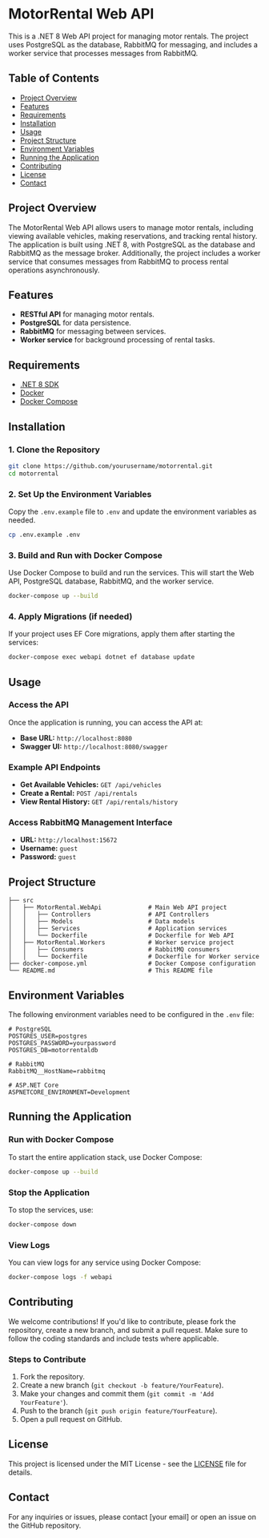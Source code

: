 # MotorRental Web API

This is a .NET 8 Web API project for managing motor rentals. The project uses PostgreSQL as the database, RabbitMQ for messaging, and includes a worker service that processes messages from RabbitMQ.

## Table of Contents

- [Project Overview](#project-overview)
- [Features](#features)
- [Requirements](#requirements)
- [Installation](#installation)
- [Usage](#usage)
- [Project Structure](#project-structure)
- [Environment Variables](#environment-variables)
- [Running the Application](#running-the-application)
- [Contributing](#contributing)
- [License](#license)
- [Contact](#contact)

## Project Overview

The MotorRental Web API allows users to manage motor rentals, including viewing available vehicles, making reservations, and tracking rental history. The application is built using .NET 8, with PostgreSQL as the database and RabbitMQ as the message broker. Additionally, the project includes a worker service that consumes messages from RabbitMQ to process rental operations asynchronously.

## Features

- **RESTful API** for managing motor rentals.
- **PostgreSQL** for data persistence.
- **RabbitMQ** for messaging between services.
- **Worker service** for background processing of rental tasks.

## Requirements

- [.NET 8 SDK](https://dotnet.microsoft.com/download/dotnet/8.0)
- [Docker](https://www.docker.com/get-started)
- [Docker Compose](https://docs.docker.com/compose/install/)

## Installation

### 1. Clone the Repository

```bash
git clone https://github.com/yourusername/motorrental.git
cd motorrental
```

### 2. Set Up the Environment Variables

Copy the `.env.example` file to `.env` and update the environment variables as needed.

```bash
cp .env.example .env
```

### 3. Build and Run with Docker Compose

Use Docker Compose to build and run the services. This will start the Web API, PostgreSQL database, RabbitMQ, and the worker service.

```bash
docker-compose up --build
```

### 4. Apply Migrations (if needed)

If your project uses EF Core migrations, apply them after starting the services:

```bash
docker-compose exec webapi dotnet ef database update
```

## Usage

### Access the API

Once the application is running, you can access the API at:

- **Base URL:** `http://localhost:8080`
- **Swagger UI:** `http://localhost:8080/swagger`

### Example API Endpoints

- **Get Available Vehicles:** `GET /api/vehicles`
- **Create a Rental:** `POST /api/rentals`
- **View Rental History:** `GET /api/rentals/history`

### Access RabbitMQ Management Interface

- **URL:** `http://localhost:15672`
- **Username:** `guest`
- **Password:** `guest`

## Project Structure

```plaintext
├── src
│   ├── MotorRental.WebApi             # Main Web API project
│   │   ├── Controllers                # API Controllers
│   │   ├── Models                     # Data models
│   │   ├── Services                   # Application services
│   │   └── Dockerfile                 # Dockerfile for Web API
│   ├── MotorRental.Workers            # Worker service project
│   │   ├── Consumers                  # RabbitMQ consumers
│   │   └── Dockerfile                 # Dockerfile for Worker service
├── docker-compose.yml                 # Docker Compose configuration
└── README.md                          # This README file
```

## Environment Variables

The following environment variables need to be configured in the `.env` file:

```plaintext
# PostgreSQL
POSTGRES_USER=postgres
POSTGRES_PASSWORD=yourpassword
POSTGRES_DB=motorrentaldb

# RabbitMQ
RabbitMQ__HostName=rabbitmq

# ASP.NET Core
ASPNETCORE_ENVIRONMENT=Development
```

## Running the Application

### Run with Docker Compose

To start the entire application stack, use Docker Compose:

```bash
docker-compose up --build
```

### Stop the Application

To stop the services, use:

```bash
docker-compose down
```

### View Logs

You can view logs for any service using Docker Compose:

```bash
docker-compose logs -f webapi
```

## Contributing

We welcome contributions! If you'd like to contribute, please fork the repository, create a new branch, and submit a pull request. Make sure to follow the coding standards and include tests where applicable.

### Steps to Contribute

1. Fork the repository.
2. Create a new branch (`git checkout -b feature/YourFeature`).
3. Make your changes and commit them (`git commit -m 'Add YourFeature'`).
4. Push to the branch (`git push origin feature/YourFeature`).
5. Open a pull request on GitHub.

## License

This project is licensed under the MIT License - see the [LICENSE](LICENSE) file for details.

## Contact

For any inquiries or issues, please contact [your email] or open an issue on the GitHub repository.
